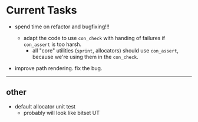 # **Current Tasks**
* spend time on refactor and bugfixing!!!
    * adapt the code to use `con_check` with handing of failures if `con_assert` is too harsh.
        * all "core" utilities (`sprint`, allocators) should use `con_assert`, because we're using them in the `con_check`.

* improve path rendering. fix the bug.
----
## **other**
* default allocator unit test
    * probably will look like bitset UT
